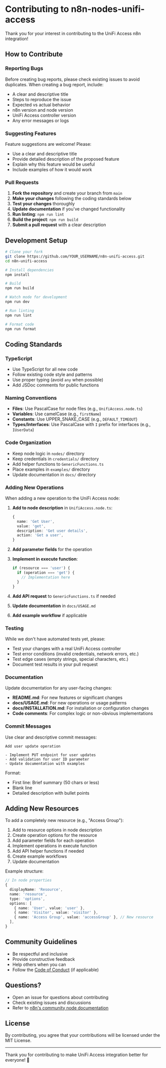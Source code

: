 # Contributing to n8n-nodes-unifi-access

Thank you for your interest in contributing to the UniFi Access n8n integration! 

## How to Contribute

### Reporting Bugs

Before creating bug reports, please check existing issues to avoid duplicates. When creating a bug report, include:

- A clear and descriptive title
- Steps to reproduce the issue
- Expected vs actual behavior
- n8n version and node version
- UniFi Access controller version
- Any error messages or logs

### Suggesting Features

Feature suggestions are welcome! Please:

- Use a clear and descriptive title
- Provide detailed description of the proposed feature
- Explain why this feature would be useful
- Include examples of how it would work

### Pull Requests

1. **Fork the repository** and create your branch from `main`
2. **Make your changes** following the coding standards below
3. **Test your changes** thoroughly
4. **Update documentation** if you've changed functionality
5. **Run linting**: `npm run lint`
6. **Build the project**: `npm run build`
7. **Submit a pull request** with a clear description

## Development Setup

```bash
# Clone your fork
git clone https://github.com/YOUR_USERNAME/n8n-unifi-access.git
cd n8n-unifi-access

# Install dependencies
npm install

# Build
npm run build

# Watch mode for development
npm run dev

# Run linting
npm run lint

# Format code
npm run format
```

## Coding Standards

### TypeScript

- Use TypeScript for all new code
- Follow existing code style and patterns
- Use proper typing (avoid `any` when possible)
- Add JSDoc comments for public functions

### Naming Conventions

- **Files**: Use PascalCase for node files (e.g., `UnifiAccess.node.ts`)
- **Variables**: Use camelCase (e.g., `firstName`)
- **Constants**: Use UPPER_SNAKE_CASE (e.g., `DEFAULT_TIMEOUT`)
- **Types/Interfaces**: Use PascalCase with `I` prefix for interfaces (e.g., `IUserData`)

### Code Organization

- Keep node logic in `nodes/` directory
- Keep credentials in `credentials/` directory
- Add helper functions to `GenericFunctions.ts`
- Place examples in `examples/` directory
- Update documentation in `docs/` directory

### Adding New Operations

When adding a new operation to the UniFi Access node:

1. **Add to node description** in `UnifiAccess.node.ts`:
   ```typescript
   {
     name: 'Get User',
     value: 'get',
     description: 'Get user details',
     action: 'Get a user',
   }
   ```

2. **Add parameter fields** for the operation
3. **Implement in execute function**:
   ```typescript
   if (resource === 'user') {
     if (operation === 'get') {
       // Implementation here
     }
   }
   ```

4. **Add API request** to `GenericFunctions.ts` if needed
5. **Update documentation** in `docs/USAGE.md`
6. **Add example workflow** if applicable

### Testing

While we don't have automated tests yet, please:

- Test your changes with a real UniFi Access controller
- Test error conditions (invalid credentials, network errors, etc.)
- Test edge cases (empty strings, special characters, etc.)
- Document test results in your pull request

### Documentation

Update documentation for any user-facing changes:

- **README.md**: For new features or significant changes
- **docs/USAGE.md**: For new operations or usage patterns
- **docs/INSTALLATION.md**: For installation or configuration changes
- **Code comments**: For complex logic or non-obvious implementations

### Commit Messages

Use clear and descriptive commit messages:

```
Add user update operation

- Implement PUT endpoint for user updates
- Add validation for user ID parameter
- Update documentation with examples
```

Format:
- First line: Brief summary (50 chars or less)
- Blank line
- Detailed description with bullet points

## Adding New Resources

To add a completely new resource (e.g., "Access Group"):

1. Add to resource options in node description
2. Create operation options for the resource
3. Add parameter fields for each operation
4. Implement operations in execute function
5. Add API helper functions if needed
6. Create example workflows
7. Update documentation

Example structure:
```typescript
// In node properties
{
  displayName: 'Resource',
  name: 'resource',
  type: 'options',
  options: [
    { name: 'User', value: 'user' },
    { name: 'Visitor', value: 'visitor' },
    { name: 'Access Group', value: 'accessGroup' }, // New resource
  ],
}
```

## Community Guidelines

- Be respectful and inclusive
- Provide constructive feedback
- Help others when you can
- Follow the [Code of Conduct](CODE_OF_CONDUCT.md) (if applicable)

## Questions?

- Open an issue for questions about contributing
- Check existing issues and discussions
- Refer to [n8n's community node documentation](https://docs.n8n.io/integrations/creating-nodes/)

## License

By contributing, you agree that your contributions will be licensed under the MIT License.

---

Thank you for contributing to make UniFi Access integration better for everyone! 🎉
